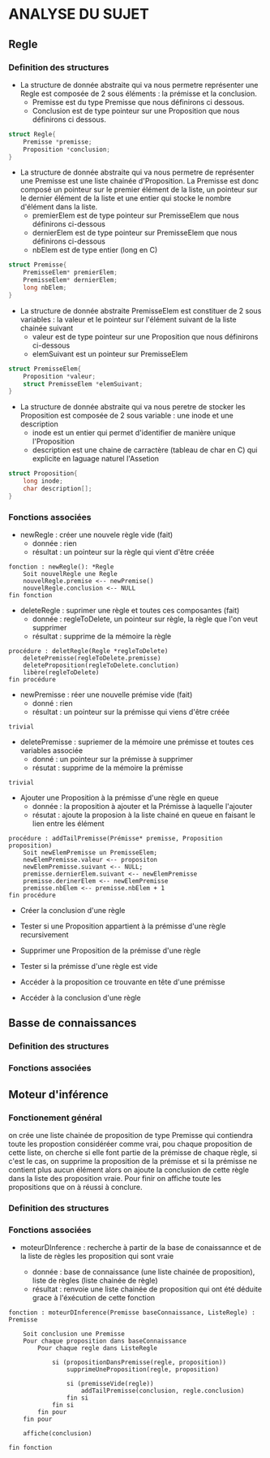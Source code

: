 # ANALYSE DU SUJET

## Regle
### Definition des structures
* La structure de donnée abstraite qui va nous permetre représenter une Regle est composée de 2 sous éléments : la prémisse et la conclusion. 
    * Premisse est du type Premisse que nous définirons ci dessous.
    * Conclusion est de type pointeur sur une Proposition que nous définirons ci dessous.

```c
struct Regle{
    Premisse *premisse;
    Proposition *conclusion;
}
```

* La structure de donnée abstraite qui va nous permetre de représenter une Premisse est une liste chainée d'Proposition. La Premisse est donc composé un pointeur sur le premier élément de la liste, un pointeur sur le dernier élément de la liste et une entier qui stocke le nombre d'élément dans la liste.
    * premierElem est de type pointeur sur PremisseElem que nous définirons ci-dessous
    * dernierElem est de type pointeur sur PremisseElem que nous définirons ci-dessous
    * nbElem est de type entier (long en C)

```c
struct Premisse{
    PremisseElem* premierElem;
    PremisseElem* dernierElem;
    long nbElem;
}
```

* La structure de donnée abstraite PremisseElem est constituer de 2 sous variables : la valeur et le pointeur sur l'élément suivant de la liste chainée suivant
    * valeur est de type pointeur sur une Proposition que nous définirons ci-dessous
    * elemSuivant est un pointeur sur PremisseElem

```c
struct PremisseElem{
    Proposition *valeur;
    struct PremisseElem *elemSuivant;
}
```

* La structure de donnée abstraite qui va nous peretre de stocker les Proposition est composée de 2 sous variable : une inode et une description
    * inode est un entier qui permet d'identifier de manière unique l'Proposition
    * description est une chaine de carractère (tableau de char en C) qui explicite en laguage naturel l'Assetion

```c
struct Proposition{
    long inode;
    char description[];
}
```


### Fonctions associées

* newRegle : créer une nouvele règle vide (fait)
    * donnée : rien
    * résultat : un pointeur sur la règle qui vient d'être créée

```algo
fonction : newRegle(): *Regle
    Soit nouvelRegle une Regle
    nouvelRegle.premise <-- newPremise()
    nouvelRegle.conclusion <-- NULL
fin fonction
```

* deleteRegle : suprimer une règle et toutes ces composantes (fait)
    * donnée : regleToDelete, un pointeur sur règle, la règle que l'on veut supprimer
    * résultat : supprime de la mémoire la règle

```algo
procédure : deletRegle(Regle *regleToDelete)
    deletePremisse(regleToDelete.premisse)
    deleteProposition(regleToDelete.conclution)
    libère(regleToDelete)
fin procédure
```


* newPremisse : réer une nouvelle prémise vide (fait)
    * donné : rien
    * résultat : un pointeur sur la prémisse qui viens d'être créée
```algo
trivial
```

* deletePremisse : supriemer de la mémoire une prémisse et toutes ces variables associée
    * donné : un pointeur sur la prémisse à supprimer
    * résutat : supprime de la mémoire la prémisse
```algo
trivial
```


* Ajouter une Proposition à la prémisse d'une règle en queue
    * donnée : la proposition à ajouter et la Prémisse à laquelle l'ajouter
    * résutat : ajoute la proposion à la liste chainé en queue en faisant le lien entre les élément
```algo
procédure : addTailPremisse(Prémisse* premisse, Proposition proposition)
    Soit newElemPremisse un PremisseElem;
    newElemPremisse.valeur <-- propositon
    newElemPremisse.suivant <-- NULL;
    premisse.dernierElem.suivant <-- newElemPremisse
    premisse.derinerElem <-- newElemPremisse
    premisse.nbElem <-- premisse.nbElem + 1
fin procédure
```

* Créer la conclusion d'une règle

* Tester si une Proposition appartient à la prémisse d'une règle recursivement

* Supprimer une Proposition de la prémisse d'une règle

* Tester si la prémisse d'une règle est vide

* Accéder à la proposition ce trouvante en tête d'une prémisse

* Accéder à la conclusion d'une règle

## Basse de connaissances
### Definition des structures

### Fonctions associées

## Moteur d'inférence

### Fonctionement général

on crée une liste chainée de proposition de type Premisse qui contiendra toute les propostion considéréer comme vrai, pou chaque proposition de cette liste, on cherche si elle font partie de la prémisse de chaque règle, si c'est le cas, on supprime la proposition de la prémisse et si la prémisse ne contient plus aucun élément alors on ajoute la conclusion de cette règle dans la liste des proposition vraie. Pour finir on affiche toute les propositions que on à réussi à conclure. 

### Definition des structures

### Fonctions associées

* moteurDInference : recherche à partir de la base de conaissannce et de la liste de règles les proposition qui sont vraie

    * donnée : base de connaissance (une liste chainée de proposition), liste de règles (liste chainée de règle)
    * résultat : renvoie une liste chainée de proposition qui ont été déduite grace à l'éxécution de cette fonction

```algo
fonction : moteurDInference(Premisse baseConnaissance, ListeRegle) : Premisse

    Soit conclusion une Premisse
    Pour chaque proposition dans baseConnaissance
        Pour chaque regle dans ListeRegle

            si (propositionDansPremisse(regle, proposition))
                supprimeUneProposition(regle, proposition)

                si (premisseVide(regle))
                    addTailPremisse(conclusion, regle.conclusion)
                fin si
            fin si
        fin pour
    fin pour            

    affiche(conclusion)

fin fonction


```
